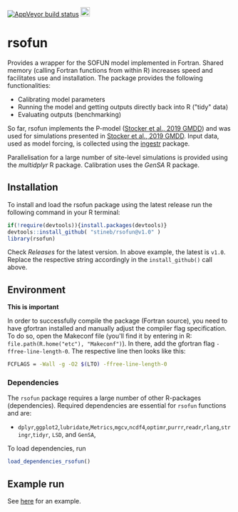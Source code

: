 [![AppVeyor build status](https://ci.appveyor.com/api/projects/status/github/stineb/rsofun?branch=master&svg=true)](https://ci.appveyor.com/project/stineb/rsofun)
<a href="https://www.buymeacoffee.com/H2wlgqCLO" target="_blank"><img src="https://www.buymeacoffee.com/assets/img/custom_images/orange_img.png" alt="Buy Me A Coffee" height="21px" ></a>

# rsofun

Provides a wrapper for the SOFUN model implemented in Fortran. Shared memory (calling Fortran functions from within R) increases speed and facilitates use and installation. The package provides the following functionalities:

- Calibrating model parameters
- Running the model and getting outputs directly back into R ("tidy" data)
- Evaluating outputs (benchmarking)

So far, rsofun implements the P-model ([Stocker et al., 2019 GMDD](https://www.geosci-model-dev-discuss.net/gmd-2019-200/)) and was used for simulations presented in [Stocker et al., 2019 GMDD](https://www.geosci-model-dev-discuss.net/gmd-2019-200/). Input data, used as model forcing, is collected using the [ingestr](https://stineb.github.io/ingestr/) package.

Parallelisation for a large number of site-level simulations is provided using the *multidplyr* R package. Calibration uses the *GenSA* R package. 

## Installation

To install and load the rsofun package using the latest release run the following command in your R terminal: 
```r
if(!require(devtools)){install.packages(devtools)}
devtools::install_github( "stineb/rsofun@v1.0" )
library(rsofun)
```
Check *Releases* for the latest version. In above example, the latest is `v1.0`. Replace the respective string accordingly in the `install_github()` call above.

## Environment

**This is important**

In order to successfully compile the package (Fortran source), you need to have gfortran installed and manually adjust the compiler flag specification. To do so, open the Makeconf file (you'll find it by entering in R: `file.path(R.home("etc"), "Makeconf")`). In there, add the gfortran flag `-ffree-line-length-0`. The respective line then looks like this:
```sh
FCFLAGS = -Wall -g -O2 $(LTO) -ffree-line-length-0
```

### Dependencies

The `rsofun` package requires a large number of other R-packages (dependencies). Required dependencies are essential for `rsofun` functions and are:

- `dplyr`,`ggplot2`,`lubridate`,`Metrics`,`mgcv`,`ncdf4`,`optimr`,`purrr`,`readr`,`rlang`,`stringr`,`tidyr`, `LSD`, and `GenSA`, 

To load dependencies, run
```r
load_dependencies_rsofun()
```

## Example run

See [here](https://rpubs.com/stineb/rsofun) for an example.

